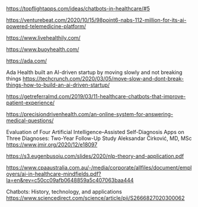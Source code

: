 https://topflightapps.com/ideas/chatbots-in-healthcare/#5

https://venturebeat.com/2020/10/15/98point6-nabs-112-million-for-its-ai-powered-telemedicine-platform/

https://www.livehealthily.com/

https://www.buoyhealth.com/


https://ada.com/

Ada Health built an AI-driven startup by moving slowly and not breaking things
https://techcrunch.com/2020/03/05/move-slow-and-dont-break-things-how-to-build-an-ai-driven-startup/

https://getreferralmd.com/2019/03/11-healthcare-chatbots-that-improve-patient-experience/


https://precisiondrivenhealth.com/an-online-system-for-answering-medical-questions/

Evaluation of Four Artificial Intelligence–Assisted Self-Diagnosis Apps on Three Diagnoses: Two-Year Follow-Up Study
Aleksandar Ćirković, MD, MSc
https://www.jmir.org/2020/12/e18097


https://s3.eugenbusoiu.com/slides/2020/nlp-theory-and-application.pdf

https://www.cpaaustralia.com.au/-/media/corporate/allfiles/document/employers/ai-in-healthcare-mindfields.pdf?la=en&rev=c50cc09afb0648859a5c407063baa444



Chatbots: History, technology, and applications
https://www.sciencedirect.com/science/article/pii/S2666827020300062
